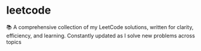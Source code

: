 # leetcode
📚 A comprehensive collection of my LeetCode solutions, written for clarity, efficiency, and learning. Constantly updated as I solve new problems across topics
